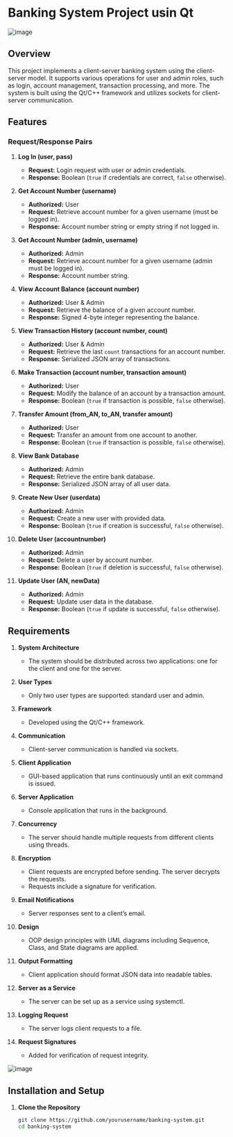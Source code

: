 # Banking System Project usin Qt
![image](https://github.com/user-attachments/assets/15603005-eb1e-47c5-bd56-3fe9d4189140)

## Overview

This project implements a client-server banking system using the client-server model. It supports various operations for user and admin roles, such as login, account management, transaction processing, and more. The system is built using the Qt/C++ framework and utilizes sockets for client-server communication.

## Features

### Request/Response Pairs

1. **Log In (user, pass)**
   - **Request:** Login request with user or admin credentials.
   - **Response:** Boolean (`true` if credentials are correct, `false` otherwise).

2. **Get Account Number (username)**
   - **Authorized:** User
   - **Request:** Retrieve account number for a given username (must be logged in).
   - **Response:** Account number string or empty string if not logged in.

3. **Get Account Number (admin, username)**
   - **Authorized:** Admin
   - **Request:** Retrieve account number for a given username (admin must be logged in).
   - **Response:** Account number string.

4. **View Account Balance (account number)**
   - **Authorized:** User & Admin
   - **Request:** Retrieve the balance of a given account number.
   - **Response:** Signed 4-byte integer representing the balance.

5. **View Transaction History (account number, count)**
   - **Authorized:** User & Admin
   - **Request:** Retrieve the last `count` transactions for an account number.
   - **Response:** Serialized JSON array of transactions.

6. **Make Transaction (account number, transaction amount)**
   - **Authorized:** User
   - **Request:** Modify the balance of an account by a transaction amount.
   - **Response:** Boolean (`true` if transaction is possible, `false` otherwise).

7. **Transfer Amount (from_AN, to_AN, transfer amount)**
   - **Authorized:** User
   - **Request:** Transfer an amount from one account to another.
   - **Response:** Boolean (`true` if transaction is possible, `false` otherwise).

8. **View Bank Database**
   - **Authorized:** Admin
   - **Request:** Retrieve the entire bank database.
   - **Response:** Serialized JSON array of all user data.

9. **Create New User (userdata)**
   - **Authorized:** Admin
   - **Request:** Create a new user with provided data.
   - **Response:** Boolean (`true` if creation is successful, `false` otherwise).

10. **Delete User (accountnumber)**
    - **Authorized:** Admin
    - **Request:** Delete a user by account number.
    - **Response:** Boolean (`true` if deletion is successful, `false` otherwise).

11. **Update User (AN, newData)**
    - **Authorized:** Admin
    - **Request:** Update user data in the database.
    - **Response:** Boolean (`true` if update is successful, `false` otherwise).

## Requirements

1. **System Architecture**
   - The system should be distributed across two applications: one for the client and one for the server.

2. **User Types**
   - Only two user types are supported: standard user and admin.

3. **Framework**
   - Developed using the Qt/C++ framework.

4. **Communication**
   - Client-server communication is handled via sockets.

5. **Client Application**
   - GUI-based application that runs continuously until an exit command is issued.

6. **Server Application**
   - Console application that runs in the background.

7. **Concurrency**
   - The server should handle multiple requests from different clients using threads.

8. **Encryption**
   - Client requests are encrypted before sending. The server decrypts the requests. 
   - Requests include a signature for verification.

9. **Email Notifications**
   - Server responses sent to a client’s email.

10. **Design**
    - OOP design principles with UML diagrams including Sequence, Class, and State diagrams are applied.

11. **Output Formatting**
    - Client application should format JSON data into readable tables.

12. **Server as a Service**
     - The server can be set up as a service using systemctl.
    
13. **Logging Request**
     - The server logs client requests to a file.

14. **Request Signatures**
     - Added for verification of request integrity.


![image](https://github.com/user-attachments/assets/2c949baa-4a08-4285-adad-643c60f543ca)


## Installation and Setup

1. **Clone the Repository**
   ```bash
   git clone https://github.com/yourusername/banking-system.git
   cd banking-system
